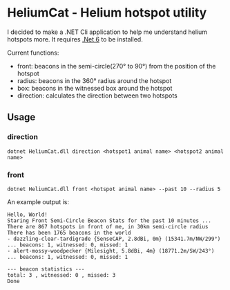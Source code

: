 # HeliumCat - Helium hotspot utility

I decided to make a .NET Cli application to help me understand helium hotspots more.
It requires [.Net 6](https://dotnet.microsoft.com/en-us/download/dotnet/6.0) to be installed.

Current functions:
* front: beacons in the semi-circle(270° to 90°) from the position of the hotspot
* radius: beacons in the 360° radius around the hotspot
* box: beacons in the witnessed box around the hotspot
* direction: calculates the direction between two hotspots

## Usage

### direction
```
dotnet HeliumCat.dll direction <hotspot1 animal name> <hotspot2 animal name>
```

### front
```
dotnet HeliumCat.dll front <hotspot animal name> --past 10 --radius 5
```
An example output is:
```
Hello, World!
Staring Front Semi-Circle Beacon Stats for the past 10 minutes ...
There are 867 hotspots in front of me, in 30km semi-circle radius
There has been 1765 beacons in the world
- dazzling-clear-tardigrade {SenseCAP, 2.8dBi, 0m} (15341.7m/NW/299°) ... beacons: 1, witnessed: 0, missed: 1
- alert-mossy-woodpecker {Milesight, 5.8dBi, 4m} (18771.2m/SW/243°) ... beacons: 1, witnessed: 0, missed: 1

--- beacon statistics ---
total: 3 , witnessed: 0 , missed: 3
Done
```
